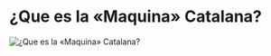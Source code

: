 # ¿Que es la «Maquina» Catalana?

![¿Que es la «Maquina» Catalana?](http://telecomlobby.com/Images/remote_neural_monitoring_network_catalan_technological_system_echelon.webp)
